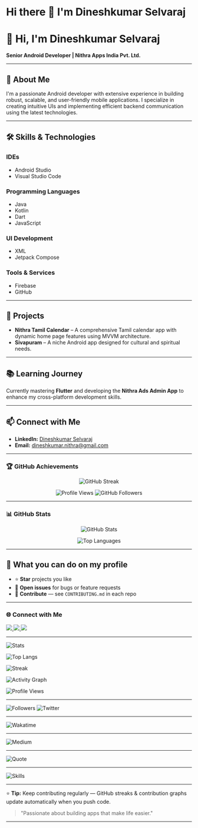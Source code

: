 # Hi there 👋 I'm Dineshkumar Selvaraj  

<!--
**dineshkumar-my-apps/dineshkumar-my-apps** is a ✨ _special_ ✨ repository because its `README.md` (this file) appears on your GitHub profile.

Here are some ideas to get you started:

- 🔭 I’m currently working on ...
- 🌱 I’m currently learning ...
- 👯 I’m looking to collaborate on ...
- 🤔 I’m looking for help with ...
- 💬 Ask me about ...
- 📫 How to reach me: ...
- 😄 Pronouns: ...
- ⚡ Fun fact: ...
-->

# 👋 Hi, I'm Dineshkumar Selvaraj

**Senior Android Developer | Nithra Apps India Pvt. Ltd.**

---

## 🚀 About Me
I'm a passionate Android developer with extensive experience in building robust, scalable, and user-friendly mobile applications. I specialize in creating intuitive UIs and implementing efficient backend communication using the latest technologies.

---

## 🛠️ Skills & Technologies

### IDEs
- Android Studio
- Visual Studio Code

### Programming Languages
- Java
- Kotlin
- Dart
- JavaScript

### UI Development
- XML
- Jetpack Compose

### Tools & Services
- Firebase
- GitHub

---

## 📱 Projects
- **Nithra Tamil Calendar** – A comprehensive Tamil calendar app with dynamic home page features using MVVM architecture.
- **Sivapuram** – A niche Android app designed for cultural and spiritual needs.

---

## 📚 Learning Journey
Currently mastering **Flutter** and developing the **Nithra Ads Admin App** to enhance my cross-platform development skills.

---

## 📫 Connect with Me
- **LinkedIn:** [Dineshkumar Selvaraj](https://www.linkedin.com/in/dineshkumar-selvaraj)
- **Email:** dineshkumar.nithra@gmail.com
  
---

### 🏆 GitHub Achievements
<!-- Reliable badge replacements for trophies -->
<p align="center">
  <img src="https://github-readme-streak-stats.herokuapp.com?user=dineshkumar-my-apps&theme=radical" alt="GitHub Streak" />
</p>
<p align="center">
  <img src="https://komarev.com/ghpvc/?username=dineshkumar-my-apps&label=Profile%20views&color=ff69b4&style=flat" alt="Profile Views" />
  <img src="https://img.shields.io/github/followers/dineshkumar-my-apps?label=Followers&style=social" alt="GitHub Followers" />
</p>

---

### 📊 GitHub Stats
<p align="center">
  <img src="https://github-readme-stats.vercel.app/api?username=dineshkumar-my-apps&show_icons=true&theme=radical&count_private=true" alt="GitHub Stats" />
</p>

<p align="center">
  <img src="https://github-readme-stats.vercel.app/api/top-langs/?username=dineshkumar-my-apps&layout=compact&theme=radical" alt="Top Languages" />
</p>

---

## 📌 What you can do on my profile
- ⭐ **Star** projects you like  
- 🐛 **Open issues** for bugs or feature requests  
- 🤝 **Contribute** — see `CONTRIBUTING.md` in each repo

---

### 🌐 Connect with Me
<p align="left">
  <a href="https://www.linkedin.com/in/dineshkumar-selvaraj-49676891/" target="_blank">
    <img src="https://img.shields.io/badge/LinkedIn-0077B5?style=for-the-badge&logo=linkedin&logoColor=white"/>
  </a>
  <a href="mailto:dineshkumar.nithra@gmail.com">
    <img src="https://img.shields.io/badge/Gmail-D14836?style=for-the-badge&logo=gmail&logoColor=white"/>
  </a>
  <a href="https://github.com/dineshkumar-my-apps" target="_blank">
    <img src="https://img.shields.io/badge/GitHub-000000?style=for-the-badge&logo=github&logoColor=white"/>
  </a>
</p>

---
![Stats](https://github-readme-stats.vercel.app/api?username=dineshkumar-my-apps&show_icons=true&theme=radical)


![Top Langs](https://github-readme-stats.vercel.app/api/top-langs/?username=dineshkumar-my-apps&layout=compact&theme=radical)


![Streak](https://github-readme-streak-stats.herokuapp.com?user=dineshkumar-my-apps&theme=radical)


![Activity Graph](https://activity-graph.herokuapp.com/graph?username=dineshkumar-my-apps&theme=react-dark)

![Profile Views](https://komarev.com/ghpvc/?username=dineshkumar-my-apps)

---

![Followers](https://img.shields.io/github/followers/dineshkumar-my-apps?label=Follow&style=social)
![Twitter](https://img.shields.io/twitter/follow/yourhandle?style=social)


---

![Wakatime](https://github-readme-stats.vercel.app/api/wakatime?username=your-wakatime-username)

---

![Medium](https://img.shields.io/badge/medium-Read-yellow)

---

![Quote](https://quotes-github-readme.vercel.app/api?type=motivational)

---

![Skills](https://skillicons.dev/icons?i=java,kotlin,flutter,firebase,git)

---

⭐ **Tip:** Keep contributing regularly — GitHub streaks & contribution graphs update automatically when you push code.

> "Passionate about building apps that make life easier."

---
